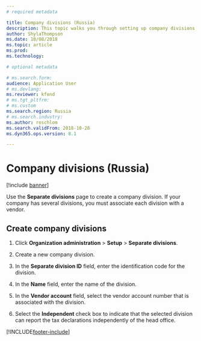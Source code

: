 ```yaml
---
# required metadata

title: Company divisions (Russia)
description: This topic walks you through setting up company divisions in Microsoft Dynamics 365 Finance in Russia.
author: ShylaThompson
ms.date: 10/08/2018
ms.topic: article
ms.prod: 
ms.technology: 

# optional metadata

# ms.search.form:
audience: Application User
# ms.devlang: 
ms.reviewer: kfend
# ms.tgt_pltfrm: 
# ms.custom
ms.search.region: Russia
# ms.search.industry: 
ms.author: roschlom
ms.search.validFrom: 2018-10-28
ms.dyn365.ops.version: 8.1

---
```


# Company divisions (Russia)

[!include [banner](../includes/banner.md)]

Use the **Separate divisions** page to create a company division. If your company has several divisions, you must associate each division with a vendor.

## Create company divisions

1.  Click **Organization administration** \> **Setup** \> **Separate divisions**.

2.  Create a new company division.

3.  In the **Separate division ID** field, enter the identification code for the division.

4.  In the **Name** field, enter the name of the division.

5.  In the **Vendor account** field, select the vendor account number that is associated with the division.

6.  Select the **Independent** check box to indicate that the selected division can report the tax declarations independently of the head office.


[!INCLUDE[footer-include](../../includes/footer-banner.md)]